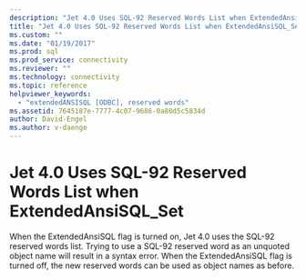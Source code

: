 ```yaml
---
description: "Jet 4.0 Uses SQL-92 Reserved Words List when ExtendedAnsiSQL_Set"
title: "Jet 4.0 Uses SQL-92 Reserved Words List when ExtendedAnsiSQL_Set | Microsoft Docs"
ms.custom: ""
ms.date: "01/19/2017"
ms.prod: sql
ms.prod_service: connectivity
ms.reviewer: ""
ms.technology: connectivity
ms.topic: reference
helpviewer_keywords: 
  - "extendedANSISQL [ODBC], reserved words"
ms.assetid: 7645187e-7777-4c07-9686-0a80d5c5834d
author: David-Engel
ms.author: v-daenge
---
```

# Jet 4.0 Uses SQL-92 Reserved Words List when ExtendedAnsiSQL_Set
When the ExtendedAnsiSQL flag is turned on, Jet 4.0 uses the SQL-92 reserved words list. Trying to use a SQL-92 reserved word as an unquoted object name will result in a syntax error. When the ExtendedAnsiSQL flag is turned off, the new reserved words can be used as object names as before.

